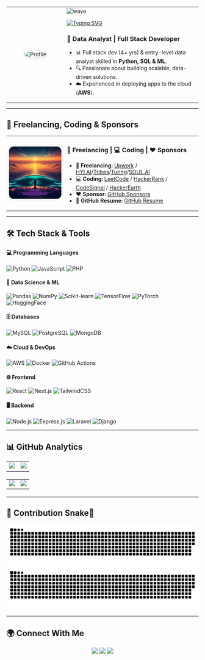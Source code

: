 <!-- 👋 Intro Section -->
<table>
  <tr>
    <td width="30%" align="center">
      <img src="./img/profile-headshot2.png" alt="Profile" width="170" style="border-radius: 50%; box-shadow: 0 0 10px rgba(0,0,0,0.15);" />
    </td>
    <td width="70%" valign="top"><img src="https://user-images.githubusercontent.com/18350557/176309783-0785949b-9127-417c-8b55-ab5a4333674e.gif" alt="wave" />

[![Typing SVG](https://readme-typing-svg.demolab.com?font=Fira+Code&pause=1000&width=435&lines=Hey+there%2C+I+am+Rajdip+Biswas)](https://git.io/typing-svg)
      <h3>🌟 <b>Data Analyst | Full Stack Developer</b></h3>
      <ul>
        <li>📊 Full stack dev (4+ yrs) & entry-level data analyst skilled in <b>Python, SQL & ML</b>.</li>
        <li>🔍 Passionate about building scalable, data-driven solutions.</li>
        <li>☁️ Experienced in deploying apps to the cloud (<b>AWS</b>).</li>
      </ul>
    </td>
  </tr>
</table>

---
## 🚀 Freelancing, Coding & Sponsors

<table>
  <tr>
    <td width="30%" align="center">
      <img src="./img/intro-gif.gif" alt="Freelancing GIF" width="220" style="border-radius: 12px; box-shadow: 0 0 8px rgba(0,0,0,0.15);" />
    </td>
    <td width="70%" valign="top">
      <h3>💼 Freelancing | 💻 Coding | ❤️ Sponsors</h3>
      <ul>
        <li>💼 <b>Freelancing:</b> 
          <a href="https://www.upwork.com/freelancers/~01ac4afefaec619300/" target="_blank">Upwork</a> /
          <a href="https://va.hyi.ai/public-profile/6860d5fae3dbe97ca36bc639/" target="_blank">HYI.AI</a>/<a href="https://app.tribes.agency/my-profile/" target="_blank">Tribes</a>/<a href="https://developers.turing.com/dashboard/finalize_my_resume/" target="_blank">Turing</a>/<a href="https://platform.soulhq.ai/profile/" target="_blank">SOUL.AI</a>
        </li>
        <li>💻 <b>Coding:</b> 
          <a href="https://leetcode.com/u/dbrtechnopharma/" target="_blank">LeetCode</a> /
          <a href="https://www.hackerrank.com/profile/rajdippharma1989/" target="_blank">HackerRank</a> / <a href="https://codesignal.com/learn/profile/clyo41nuw00b9106squukrp6i/" target="_blank">CodeSignal</a> / <a href="https://www.hackerearth.com/@rajdippharma1989//" target="_blank">HackerEarth</a>
        </li>
        <li>❤️ <b>Sponsor:</b> 
          <a href="https://github.com/sponsors/rajdip1234/" target="_blank">GitHub Sponsors</a>
        </li><li> 🎒 <b>GitHub Resume:</b> 
          <a href="https://rajdip1234.github.io/git-resume/" target="_blank">GitHub Resume</a>
        </li>
      </ul>
    </td>
  </tr>
</table>

---

## 🛠️ **Tech Stack & Tools**

#### 💻 Programming Languages
![Python](https://img.shields.io/badge/Python-3776AB?style=for-the-badge&logo=python)
![JavaScript](https://img.shields.io/badge/JavaScript-F7DF1E?style=for-the-badge&logo=javascript&logoColor=black)
![PHP](https://img.shields.io/badge/PHP-777BB4?style=for-the-badge&logo=php)

#### 🤖 Data Science & ML
![Pandas](https://img.shields.io/badge/Pandas-150458?style=for-the-badge&logo=pandas)
![NumPy](https://img.shields.io/badge/NumPy-013243?style=for-the-badge&logo=numpy)
![Scikit-learn](https://img.shields.io/badge/Scikit_Learn-F7931E?style=for-the-badge&logo=scikitlearn)
![TensorFlow](https://img.shields.io/badge/TensorFlow-FF6F00?style=for-the-badge&logo=tensorflow)
![PyTorch](https://img.shields.io/badge/PyTorch-EE4C2C?style=for-the-badge&logo=pytorch)
![HuggingFace](https://img.shields.io/badge/HuggingFace-F2B544?style=for-the-badge&logo=huggingface)

#### 🗄️ Databases
![MySQL](https://img.shields.io/badge/MySQL-4479A1?style=for-the-badge&logo=mysql)
![PostgreSQL](https://img.shields.io/badge/PostgreSQL-31648C?style=for-the-badge&logo=postgresql)
![MongoDB](https://img.shields.io/badge/MongoDB-47A248?style=for-the-badge&logo=mongodb)

#### ☁️ Cloud & DevOps
![AWS](https://img.shields.io/badge/AWS-232F3E?style=for-the-badge&logo=amazonaws)
![Docker](https://img.shields.io/badge/Docker-2496ED?style=for-the-badge&logo=docker)
![GitHub Actions](https://img.shields.io/badge/GitHub_Actions-2088FF?style=for-the-badge&logo=githubactions)

#### 🌐 Frontend
![React](https://img.shields.io/badge/React-61DAFB?style=for-the-badge&logo=react)
![Next.js](https://img.shields.io/badge/Next.js-000000?style=for-the-badge&logo=nextdotjs)
![TailwindCSS](https://img.shields.io/badge/TailwindCSS-06B6D4?style=for-the-badge&logo=tailwindcss)

#### 🖥️ Backend
![Node.js](https://img.shields.io/badge/Node.js-339933?style=for-the-badge&logo=nodedotjs)
![Express.js](https://img.shields.io/badge/Express.js-000000?style=for-the-badge)
![Laravel](https://img.shields.io/badge/Laravel-F9322C?style=for-the-badge&logo=laravel)
![Django](https://img.shields.io/badge/Django-092E20?style=for-the-badge&logo=django)

---

## 📊 **GitHub Analytics**

<!-- GitHub Stats & Most Used Languages -->
<table align="center" width="100%" style="table-layout: fixed; margin-bottom: 20px;">
  <tr>
    <td width="50%" align="center">
      <img src="https://github-readme-stats.vercel.app/api?username=rajdip1234&show_icons=true&theme=ambient_gradient&hide_border=false" width="100%" />
    </td>
    <td width="50%" align="center">
      <img src="https://github-readme-stats.vercel.app/api/top-langs/?username=rajdip1234&layout=compact&theme=ambient_gradient&hide_border=false" width="100%" />
    </td>
  </tr>
</table>

<!-- Streak & Activity Graph -->
<table align="center" width="100%" style="table-layout: fixed; margin-bottom: 20px;">
  <tr>
    <td width="50%" align="center">
      <!-- Updated Streak Stats with ambient-gradient -->
      <img src="https://nirzak-streak-stats.vercel.app/?user=rajdip1234&theme=ambient_gradient&hide_border=false" width="100%" />
    </td>
    <td width="50%" align="center">
      <img src="https://github-readme-activity-graph.vercel.app/graph?username=rajdip1234&theme=ambient-gradient&hide_border=false" width="100%" />
    </td>
  </tr>
</table>


---
## 🐍 **Contribution Snake**🐍

<div align="center">
  <img src="https://raw.githubusercontent.com/rajdip1234/rajdip1234/output/github-snake.svg#gh-light-mode-only" />
  <img src="https://raw.githubusercontent.com/rajdip1234/rajdip1234/output/github-snake-dark.svg#gh-dark-mode-only" />
</div>
<hr>

## 🌍 **Connect With Me**

<p align="center">
  <a href="mailto:rajdippharma1989@gmail.com"><img src="https://img.shields.io/badge/Email-D14836?style=for-the-badge&logo=gmail" /></a>
  <a href="https://www.linkedin.com/in/dbrtechnopharma/"><img src="https://img.shields.io/badge/LinkedIn-0077B5?style=for-the-badge&logo=linkedin" /></a>
  <a href="https://discord.com/users/1024966115669069836"><img src="https://img.shields.io/badge/Discord-000000?style=for-the-badge&logo=discord" /></a>
</p>

